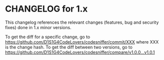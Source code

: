CHANGELOG for 1.x
===================

This changelog references the relevant changes (features, bug and security fixes) done
in 1.x minor versions.

To get the diff for a specific change, go to https://github.com/D1S1G4CodeLovers/codesniffer/commit/XXX where XXX is the change hash.
To get the diff between two versions, go to https://github.com/D1S1G4CodeLovers/codesniffer/compare/v1.0.0...v1.0.1
